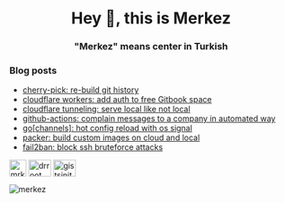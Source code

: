 <h1 align="center">Hey 👋, this is Merkez</h1>
<h3 align="center">"Merkez" means center in Turkish</h3>


### Blog posts
<!-- BLOG-POST-LIST:START -->
- [cherry-pick: re-build git history](https://mrturkmen.com/posts/cherry-pick/)
- [cloudflare workers: add auth to free Gitbook space](https://mrturkmen.com/posts/cloudflare-workers/)
- [cloudflare tunneling: serve local like not local](https://mrturkmen.com/posts/cloudflare-tunneling/)
- [github-actions: complain messages to a company in automated way](https://mrturkmen.com/posts/automation-for-complain/)
- [go[channels]: hot config reload with os signal](https://mrturkmen.com/posts/hot-reload-with-os-signals/)
- [packer: build custom images on cloud and local](https://mrturkmen.com/posts/build-with-packer/)
- [fail2ban: block ssh bruteforce attacks](https://mrturkmen.com/posts/fail2ban/)
<!-- BLOG-POST-LIST:END -->

<p align="left">
<a href="https://join.slack.com/t/mrkzi/shared_invite/zt-1nf7rfm6p-~VXAEb2wSgmSSa06vhupSA"><img align="center" src="https://user-images.githubusercontent.com/13614433/212467169-f0272001-3072-4124-8f45-df6b5e9f21b4.png" alt="mrkzi" height="30" width="30"/></a>
<a href="https://twitter.com/drroot_" target="blank"><img align="center" src="https://raw.githubusercontent.com/rahuldkjain/github-profile-readme-generator/master/src/images/icons/Social/twitter.svg" alt="drroot_" height="30" width="40" /></a>
<a href="https://instagram.com/gistsinit" target="blank"><img align="center" src="https://raw.githubusercontent.com/rahuldkjain/github-profile-readme-generator/master/src/images/icons/Social/instagram.svg" alt="gistsinit" height="30" width="40" /></a>
</p>


<p align="left"> <img src="https://komarev.com/ghpvc/?username=merkez&label=visitors&color=0e75b6&style=flat" alt="merkez" /> </p>
